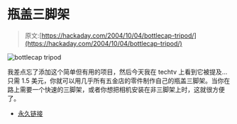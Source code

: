 # 瓶盖三脚架

> 原文:[https://hackaday.com/2004/10/04/bottlecap-tripod/](https://hackaday.com/2004/10/04/bottlecap-tripod/)

![bottlecap tripod](img/c2264bcc2070e64b882f9dff4fc46545.png)

我差点忘了添加这个简单但有用的项目，然后今天我在 techtv 上看到它被提及…只需 1.5 美元，你就可以用几乎所有五金店的零件制作自己的瓶盖三脚架。当你在路上需要一个快速的三脚架，或者你想把相机安装在非三脚架上时，这就很方便了。

*   [永久链接](http://www.fiendishthingy.org/tripod/)
